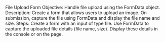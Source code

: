 File Upload Form
Objective: Handle file upload using the FormData object.
Description: Create a form that allows users to upload an image. On submission, capture the file using FormData and display the file name and size.
Steps:
Create a form with an input of type file.
Use FormData to capture the uploaded file details (file name, size).
Display these details in the console or on the page.
